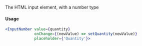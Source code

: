 The HTML input element, with a number type

#### Usage

```jsx
<InputNumber value={quantity}
             onChange={(newValue) => setQuantity(newValue)}
             placeholder={'Quantity'}>
```
